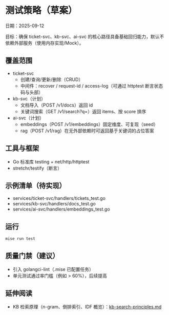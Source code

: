 # 测试策略（草案）

日期：2025-09-12

目标：确保 ticket-svc、kb-svc、ai-svc 的核心路径具备基础回归能力，默认不依赖外部服务（使用内存实现/Mock）。

## 覆盖范围
- ticket-svc
  - 创建/查询/更新/删除（CRUD）
  - 中间件：recover / request-id / access-log（可通过 httptest 断言状态码与头部）
- kb-svc（计划）
  - 文档导入（POST /v1/docs）返回 id
  - 关键词搜索（GET /v1/search?q=）返回 items、按 score 排序
- ai-svc（计划）
  - embeddings（POST /v1/embeddings）固定维度、可复现（seed）
  - rag（POST /v1/rag）在无外部依赖时可返回基于关键词的占位答案

## 工具与框架
- Go 标准库 testing + net/http/httptest
- stretchr/testify（断言）

## 示例清单（待实现）
- services/ticket-svc/handlers/tickets_test.go
- services/kb-svc/handlers/docs_test.go
- services/ai-svc/handlers/embeddings_test.go

## 运行
```sh
mise run test
```

## 质量门禁（建议）
- 引入 golangci-lint（.mise 已配置任务）
- 单元测试通过率门槛（例如 > 60%），后续提高

## 延伸阅读

- KB 检索原理（n-gram、倒排索引、IDF 概览）：[kb-search-principles.md](./kb-search-principles.md)
